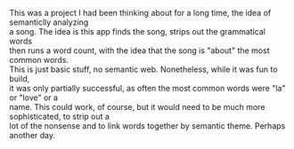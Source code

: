 This was a project I had been thinking about for a long time, the idea of semanticlly analyzing  
a song. The idea is this app finds the song, strips out the grammatical words  
then runs a word count, with the idea that the song is "about" the most common words.  
This is just basic stuff, no semantic web. Nonetheless, while it was fun to build,   
it was only partially successful, as often the most common words were "la" or "love" or a  
name. This could work, of course, but it would need to be much more sophisticated, to strip out a   
lot of the nonsense and to link words together by semantic theme. Perhaps another day.   
